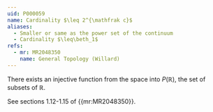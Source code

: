 ```yaml
---
uid: P000059
name: Cardinality $\leq 2^{\mathfrak c}$
aliases:
  - Smaller or same as the power set of the continuum
  - Cardinality $\leq\beth_1$
refs:
  - mr: MR2048350
    name: General Topology (Willard)
---
```


There exists an injective function from the space into $P(\mathbb{R})$, the set of subsets of $\mathbb{R}$.

See sections 1.12-1.15 of {{mr:MR2048350}}.
